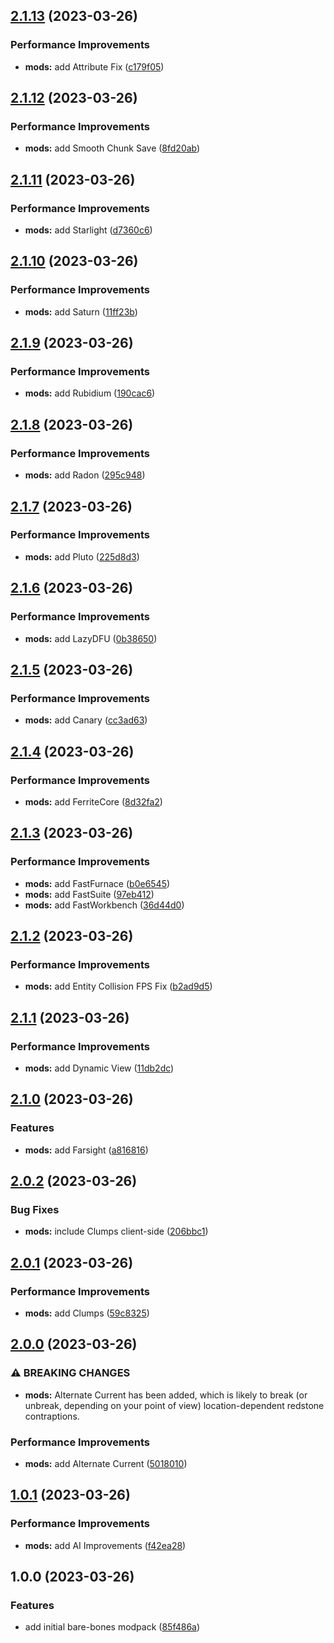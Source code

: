 ## [2.1.13](https://github.com/CJKay/Berd-Pack/compare/v2.1.12...v2.1.13) (2023-03-26)


### Performance Improvements

* **mods:** add Attribute Fix ([c179f05](https://github.com/CJKay/Berd-Pack/commit/c179f0598952fb4ccdf09303f901f41b7fa286a9))

## [2.1.12](https://github.com/CJKay/Berd-Pack/compare/v2.1.11...v2.1.12) (2023-03-26)


### Performance Improvements

* **mods:** add Smooth Chunk Save ([8fd20ab](https://github.com/CJKay/Berd-Pack/commit/8fd20abb4846bd113a1c0e6e8f75a883b4a824f0))

## [2.1.11](https://github.com/CJKay/Berd-Pack/compare/v2.1.10...v2.1.11) (2023-03-26)


### Performance Improvements

* **mods:** add Starlight ([d7360c6](https://github.com/CJKay/Berd-Pack/commit/d7360c63b36f3aeb2cdee697944ecdb235001ca8))

## [2.1.10](https://github.com/CJKay/Berd-Pack/compare/v2.1.9...v2.1.10) (2023-03-26)


### Performance Improvements

* **mods:** add Saturn ([11ff23b](https://github.com/CJKay/Berd-Pack/commit/11ff23bad7dfe3ba748177f914816f3b1b4b3ef3))

## [2.1.9](https://github.com/CJKay/Berd-Pack/compare/v2.1.8...v2.1.9) (2023-03-26)


### Performance Improvements

* **mods:** add Rubidium ([190cac6](https://github.com/CJKay/Berd-Pack/commit/190cac61f8e1d9f9eabc2f00af706da8793020d8))

## [2.1.8](https://github.com/CJKay/Berd-Pack/compare/v2.1.7...v2.1.8) (2023-03-26)


### Performance Improvements

* **mods:** add Radon ([295c948](https://github.com/CJKay/Berd-Pack/commit/295c94808ecca702b93a137e604d14ba6b55647e))

## [2.1.7](https://github.com/CJKay/Berd-Pack/compare/v2.1.6...v2.1.7) (2023-03-26)


### Performance Improvements

* **mods:** add Pluto ([225d8d3](https://github.com/CJKay/Berd-Pack/commit/225d8d31183a7c994b40002f5852da52f6d39a2a))

## [2.1.6](https://github.com/CJKay/Berd-Pack/compare/v2.1.5...v2.1.6) (2023-03-26)


### Performance Improvements

* **mods:** add LazyDFU ([0b38650](https://github.com/CJKay/Berd-Pack/commit/0b38650f40b262c4dc40fff9f185465f573377c6))

## [2.1.5](https://github.com/CJKay/Berd-Pack/compare/v2.1.4...v2.1.5) (2023-03-26)


### Performance Improvements

* **mods:** add Canary ([cc3ad63](https://github.com/CJKay/Berd-Pack/commit/cc3ad6359591f93c1c8f867e9651c9dc1c7206b2))

## [2.1.4](https://github.com/CJKay/Berd-Pack/compare/v2.1.3...v2.1.4) (2023-03-26)


### Performance Improvements

* **mods:** add FerriteCore ([8d32fa2](https://github.com/CJKay/Berd-Pack/commit/8d32fa21d42b290813bb3df5b3c94ddbf41f847c))

## [2.1.3](https://github.com/CJKay/Berd-Pack/compare/v2.1.2...v2.1.3) (2023-03-26)


### Performance Improvements

* **mods:** add FastFurnace ([b0e6545](https://github.com/CJKay/Berd-Pack/commit/b0e654504bc6bc1d6815b3961f2914ff9b76ec9d))
* **mods:** add FastSuite ([97eb412](https://github.com/CJKay/Berd-Pack/commit/97eb412ded883b7a88dad7482e20f2da40213fc8))
* **mods:** add FastWorkbench ([36d44d0](https://github.com/CJKay/Berd-Pack/commit/36d44d05a9d05b7567846bccdf9484f505eb300d))

## [2.1.2](https://github.com/CJKay/Berd-Pack/compare/v2.1.1...v2.1.2) (2023-03-26)


### Performance Improvements

* **mods:** add Entity Collision FPS Fix ([b2ad9d5](https://github.com/CJKay/Berd-Pack/commit/b2ad9d5dc0508064b46ac4691d720784bc7320c8))

## [2.1.1](https://github.com/CJKay/Berd-Pack/compare/v2.1.0...v2.1.1) (2023-03-26)


### Performance Improvements

* **mods:** add Dynamic View ([11db2dc](https://github.com/CJKay/Berd-Pack/commit/11db2dcd6b2effc61d63453c2d4d3414dfb4927e))

## [2.1.0](https://github.com/CJKay/Berd-Pack/compare/v2.0.2...v2.1.0) (2023-03-26)


### Features

* **mods:** add Farsight ([a816816](https://github.com/CJKay/Berd-Pack/commit/a816816777b86de6e8dd41fd4fcdea3a62854ad2))

## [2.0.2](https://github.com/CJKay/Berd-Pack/compare/v2.0.1...v2.0.2) (2023-03-26)


### Bug Fixes

* **mods:** include Clumps client-side ([206bbc1](https://github.com/CJKay/Berd-Pack/commit/206bbc1562e877dc72f1f3a49aa182f4af6af318))

## [2.0.1](https://github.com/CJKay/Berd-Pack/compare/v2.0.0...v2.0.1) (2023-03-26)


### Performance Improvements

* **mods:** add Clumps ([59c8325](https://github.com/CJKay/Berd-Pack/commit/59c83255221857c872474f9712dd02b50d02455e))

## [2.0.0](https://github.com/CJKay/Berd-Pack/compare/v1.0.1...v2.0.0) (2023-03-26)


### ⚠ BREAKING CHANGES

* **mods:** Alternate Current has been added, which is likely to
 break (or unbreak, depending on your point of view) location-dependent
 redstone contraptions.

### Performance Improvements

* **mods:** add Alternate Current ([5018010](https://github.com/CJKay/Berd-Pack/commit/5018010b6fa2316f71482fc200c0ec972d387bd5))

## [1.0.1](https://github.com/CJKay/Berd-Pack/compare/v1.0.0...v1.0.1) (2023-03-26)


### Performance Improvements

* **mods:** add AI Improvements ([f42ea28](https://github.com/CJKay/Berd-Pack/commit/f42ea28c770dd495f63eb1d409c5b9b4bb1bbf4b))

## 1.0.0 (2023-03-26)


### Features

* add initial bare-bones modpack ([85f486a](https://github.com/CJKay/Berd-Pack/commit/85f486a3cd577f623218ef0a46513f720c759f7d))
